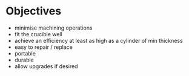 
# Objectives
- minimise machining operations
- fit the crucible well
- achieve an efficiency at least as high as a cylinder of min thickness
- easy to repair / replace
- portable
- durable
- allow upgrades if desired